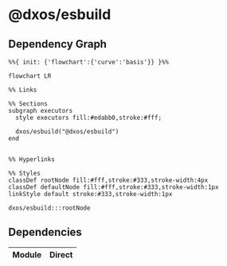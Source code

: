 # @dxos/esbuild



## Dependency Graph

```mermaid
%%{ init: {'flowchart':{'curve':'basis'}} }%%

flowchart LR

%% Links

%% Sections
subgraph executors
  style executors fill:#edabb0,stroke:#fff;

  dxos/esbuild("@dxos/esbuild")
end


%% Hyperlinks

%% Styles
classDef rootNode fill:#fff,stroke:#333,stroke-width:4px
classDef defaultNode fill:#fff,stroke:#333,stroke-width:1px
linkStyle default stroke:#333,stroke-width:1px

dxos/esbuild:::rootNode

```

## Dependencies

| Module | Direct |
|---|---|
